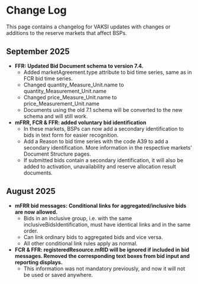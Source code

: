 # Change Log
This page contains a changelog for VAKSI updates with changes or additions to the reserve markets that affect BSPs.
## September 2025
* **FFR: Updated Bid Document schema to version 7.4.**
  * Added marketAgreement.type attribute to bid time series, same as in FCR bid time series.
  * Changed quantity_Measure_Unit.name to quantity_Measurement_Unit.name
  * Changed price_Measure_Unit.name to price_Measurement_Unit.name
  * Documents using the old 7.1 schema will be converted to the new schema and will still work.
* **mFRR, FCR & FFR: added voluntary bid identification**
  * In these markets, BSPs can now add a secondary identification to bids in text form for easier recognition.
  * Add a Reason to bid time series with the code A39 to add a secondary identification. More information in the respective markets' Document Structure pages.
  * If submitted bids contain a secondary identification, it will also be added to activation, unavailability and reserve allocation result documents.
## August 2025
* **mFRR bid messages: Conditional links for aggregated/inclusive bids are now allowed.**
  *  Bids in an inclusive group, i.e. with the same inclusiveBidsIdentification, must have identical links and in the same order.
  *  Can link ordinary bids to aggregated bids and vice versa.
  *  All other conditional link rules apply as normal.
* **FCR & FFR: registeredResource.mRID will be ignored if included in bid messages. Removed the corresponding text boxes from bid input and reporting displays.**
  * This information was not mandatory previously, and now it will not be used or saved anywhere.
